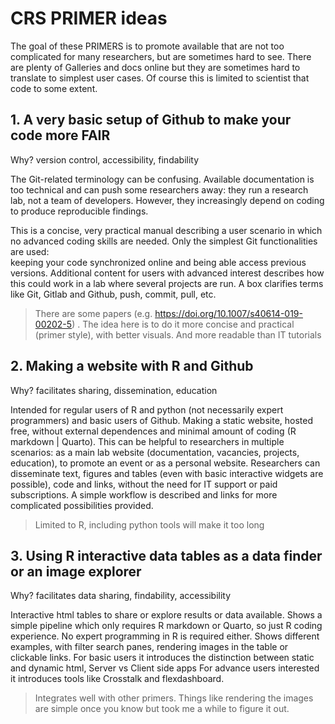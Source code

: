 
# CRS PRIMER ideas
The goal of these PRIMERS is to promote available that are not too complicated for many researchers, but are sometimes hard to see. There are plenty of Galleries and docs online but they are sometimes hard to translate to simplest user cases. 
Of course this is limited to scientist that code to some extent. 


## 1. A very basic setup of Github to make your code more FAIR 
Why? version control, accessibility, findability 

The Git-related terminology can be confusing. Available documentation is too technical and can push some researchers away: they run a research lab, not a team of developers. 
However, they increasingly depend on coding to produce reproducible findings. 

This is a concise, very practical manual describing a user scenario in which no advanced coding skills are needed. Only the simplest Git functionalities are used:  
keeping your code synchronized online and being able access previous versions. Additional content for users with advanced interest describes how this could work in a lab where several projects are run. 
A box clarifies terms like Git, Gitlab and Github, push, commit, pull, etc.  

> There are some papers (e.g. https://doi.org/10.1007/s40614-019-00202-5) . The idea here is to do it more concise and practical (primer style), with better visuals. 
And more readable than IT tutorials

## 2. Making a website with R and Github 
Why? facilitates sharing, dissemination, education 

Intended for regular users of R and python (not necessarily expert programmers) and basic users of Github.
Making a static website, hosted free, without external dependences and minimal amount of coding (R markdown | Quarto).
This can be helpful to researchers in multiple scenarios: as a main lab website (documentation, vacancies, projects, education), to promote an event or as a personal website. 
Researchers can disseminate text, figures and tables (even with basic interactive widgets are possible), code and links, without the need for IT support or paid subscriptions. 
A simple workflow is described and links for more complicated possibilities provided.    

> Limited to R, including python tools will make it too long
 
## 3. Using R interactive data tables as a data finder or an image explorer  
Why? facilitates data sharing, findability, accessibility  

Interactive html tables to share or explore results or data available. Shows a simple pipeline which only requires R markdown or Quarto, so just R coding experience. 
No expert programming in R is required either. Shows different examples, with filter search panes, rendering images in the table or clickable links. 
For basic users it introduces the distinction between static and dynamic html, Server vs Client side apps 
For advance users interested it introduces tools like Crosstalk and flexdashboard.

> Integrates well with other primers. Things like rendering the images are simple once you know but took me a while to figure it out. 
